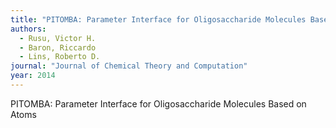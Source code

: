 ```yaml
---
title: "PITOMBA: Parameter Interface for Oligosaccharide Molecules Based on Atoms"
authors:
  - Rusu, Victor H.
  - Baron, Riccardo
  - Lins, Roberto D.
journal: "Journal of Chemical Theory and Computation"
year: 2014
---
```


PITOMBA: Parameter Interface for Oligosaccharide Molecules Based on Atoms
